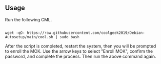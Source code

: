 
## Usage

Run the following CML.

```

wget -qO- https://raw.githubusercontent.com/coolgeek2019/Debian-Autosetup/main/cool.sh | sudo bash

```

After the script is completed, restart the system, then you will be prompted to enroll the MOK. Use the arrow keys to select "Enroll MOK", confirm the password, and complete the process. Then run the above command again.